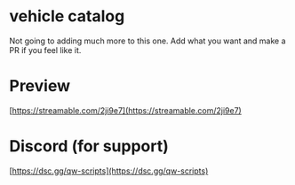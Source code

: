 # vehicle catalog

Not going to adding much more to this one. Add what you want and make a PR if you feel like it.

# Preview

[https://streamable.com/2ji9e7](https://streamable.com/2ji9e7)

# Discord (for support)

[https://dsc.gg/qw-scripts](https://dsc.gg/qw-scripts)
